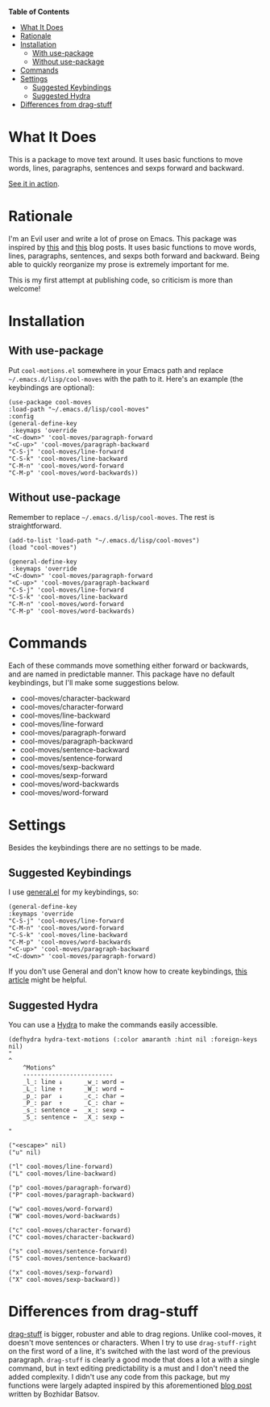 <!-- markdown-toc start - Don't edit this section. Run M-x markdown-toc-refresh-toc -->
**Table of Contents**

- [What It Does](#what-it-does)
- [Rationale](#rationale)
- [Installation](#installation)
    - [With use-package](#with-use-package)
    - [Without use-package](#without-use-package)
- [Commands](#commands)
- [Settings](#settings)
    - [Suggested Keybindings](#suggested-keybindings)
    - [Suggested Hydra](#suggested-hydra)
- [Differences from drag-stuff](#differences-from-drag-stuff)

<!-- markdown-toc end -->

# What It Does
This is a package to move text around. It uses basic functions to move words, lines, paragraphs, sentences and sexps forward and backward.

[See it in action](https://gfycat.com/ClassicUnevenEquestrian).

# Rationale
I'm an Evil user and write a lot of prose on Emacs. This package was inspired by [this](https://emacsredux.com/blog/2013/04/02/move-current-line-up-or-down/) and [this](https://with-emacs.com/posts/i-like-to-move-it-emacs-version/) blog posts. It uses basic functions to move words, lines, paragraphs, sentences, and sexps both forward and backward. Being able to quickly reorganize my prose is extremely important for me.

This is my first attempt at publishing code, so criticism is more than welcome!
# Installation
## With use-package
Put `cool-motions.el` somewhere in your Emacs path and replace `~/.emacs.d/lisp/cool-moves` with the path to it. Here's an example (the keybindings are optional):

``` emacs-lisp
(use-package cool-moves
:load-path "~/.emacs.d/lisp/cool-moves"
:config
(general-define-key
 :keymaps 'override
"<C-down>" 'cool-moves/paragraph-forward
"<C-up>" 'cool-moves/paragraph-backward
"C-S-j" 'cool-moves/line-forward
"C-S-k" 'cool-moves/line-backward
"C-M-n" 'cool-moves/word-forward
"C-M-p" 'cool-moves/word-backwards))
```
## Without use-package
Remember to replace `~/.emacs.d/lisp/cool-moves`. The rest is straightforward.
``` emacs-lisp
(add-to-list 'load-path "~/.emacs.d/lisp/cool-moves")
(load "cool-moves")

(general-define-key
 :keymaps 'override
"<C-down>" 'cool-moves/paragraph-forward
"<C-up>" 'cool-moves/paragraph-backward
"C-S-j" 'cool-moves/line-forward
"C-S-k" 'cool-moves/line-backward
"C-M-n" 'cool-moves/word-forward
"C-M-p" 'cool-moves/word-backwards)
```
# Commands
Each of these commands move something either forward or backwards, and are named in predictable manner. This package have no default keybindings, but I'll make some suggestions below.

- cool-moves/character-backward
- cool-moves/character-forward
- cool-moves/line-backward
- cool-moves/line-forward
- cool-moves/paragraph-forward
- cool-moves/paragraph-backward
- cool-moves/sentence-backward
- cool-moves/sentence-forward
- cool-moves/sexp-backward
- cool-moves/sexp-forward
- cool-moves/word-backwards
- cool-moves/word-forward
# Settings
Besides the keybindings there are no settings to be made.
## Suggested Keybindings

I use [general.el](https://github.com/noctuid/general.el) for my keybindings, so:

``` emacs-lisp
(general-define-key
:keymaps 'override
"C-S-j" 'cool-moves/line-forward
"C-M-n" 'cool-moves/word-forward
"C-S-k" 'cool-moves/line-backward
"C-M-p" 'cool-moves/word-backwards
"<C-up>" 'cool-moves/paragraph-backward
"<C-down>" 'cool-moves/paragraph-forward)
```

If you don't use General and don't know how to create keybindings, [this article](https://www.masteringemacs.org/article/mastering-key-bindings-emacs) might be helpful.
## Suggested Hydra
You can use a [Hydra](https://github.com/abo-abo/hydra) to make the commands easily accessible.

``` emacs-lisp
(defhydra hydra-text-motions (:color amaranth :hint nil :foreign-keys nil)
"
^
	^Motions^
	-------------------------
	_l_: line ↓      _w_: word →
	_L_: line ↑      _W_: word ←
	_p_: par  ↓      _c_: char →
	_P_: par  ↑      _C_: char ←
	_s_: sentence →  _x_: sexp →
	_S_: sentence ←  _X_: sexp ←

"

("<escape>" nil)
("u" nil)

("l" cool-moves/line-forward)
("L" cool-moves/line-backward)

("p" cool-moves/paragraph-forward)
("P" cool-moves/paragraph-backward)

("w" cool-moves/word-forward)
("W" cool-moves/word-backwards)

("c" cool-moves/character-forward)
("C" cool-moves/character-backward)

("s" cool-moves/sentence-forward)
("S" cool-moves/sentence-backward)

("x" cool-moves/sexp-forward)
("X" cool-moves/sexp-backward))
```
# Differences from drag-stuff
[drag-stuff](https://github.com/rejeep/drag-stuff.el) is bigger, robuster and able to drag regions. Unlike cool-moves, it doesn't move sentences or characters. When I try to use `drag-stuff-right` on the first word of a line, it's switched with the last word of the previous paragraph. `drag-stuff` is clearly a good mode that does a lot a with a single command, but in text editing predictability is a must and I don't need the added complexity. I didn't use any code from this package, but my functions were largely adapted inspired by this aforementioned [blog post](https://emacsredux.com/blog/2013/04/02/move-current-line-up-or-down/) written by Bozhidar Batsov.
